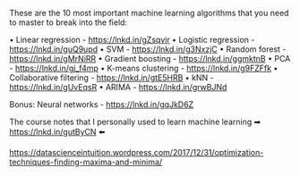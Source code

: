 
These are the 10 most important machine learning algorithms that you need to master to break into the field:

• Linear regression - https://lnkd.in/gZsqvir
• Logistic regression - https://lnkd.in/guQ9upd
• SVM - https://lnkd.in/g3NxzjC
• Random forest - https://lnkd.in/gMrNiRR
• Gradient boosting - https://lnkd.in/ggmktnB
• PCA - https://lnkd.in/gj_f4mp
• K-means clustering - https://lnkd.in/g9FZFfk
• Collaborative filtering - https://lnkd.in/gtE5HRB
• kNN - https://lnkd.in/gUvEqsR
• ARIMA - https://lnkd.in/grwBJNd

Bonus: Neural networks - https://lnkd.in/gqJkD6Z


The course notes that I personally used to learn machine learning
➡ https://lnkd.in/gutByCN ⬅️

https://datascienceintuition.wordpress.com/2017/12/31/optimization-techniques-finding-maxima-and-minima/
